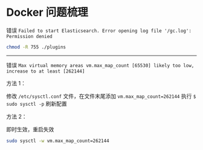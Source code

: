 # Docker 问题梳理

错误 `Failed to start Elasticsearch. Error opening log file '/gc.log': Permission denied`

```bash
chmod -R 755 ./plugins
```

---

错误 `Max virtual memory areas vm.max_map_count [65530] likely too low, increase to at least [262144]`

方法 1：

修改 `/etc/sysctl.conf` 文件，在文件末尾添加 `vm.max_map_count=262144`
执行 `$ sudo sysctl -p` 刷新配置

方法 2：

即时生效，重启失效

```bash
sudo sysctl -w vm.max_map_count=262144
```
